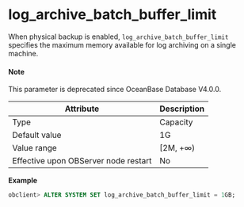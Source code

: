 log_archive_batch_buffer_limit
===================================================

When physical backup is enabled, `log_archive_batch_buffer_limit` specifies the maximum memory available for log archiving on a single machine.

<main id="notice" type='explain'>
  <h4>Note</h4>
  <p>This parameter is deprecated since OceanBase Database V4.0.0. </p>
</main>



| Attribute | Description |
|------------------|-----------|
| Type | Capacity |
| Default value | 1G |
| Value range | \[2M, +∞) |
| Effective upon OBServer node restart | No |




**Example**

```sql
obclient> ALTER SYSTEM SET log_archive_batch_buffer_limit = 1GB;
```


